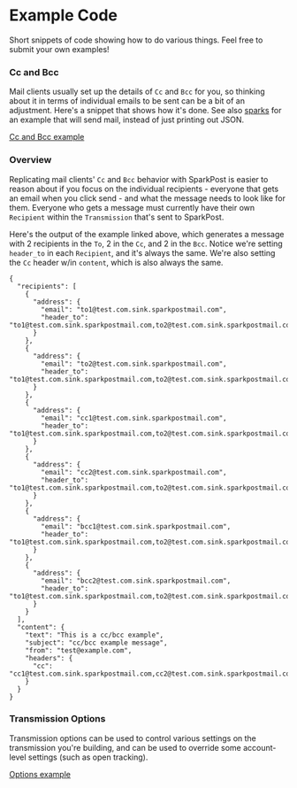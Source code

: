 # Example Code

Short snippets of code showing how to do various things.
Feel free to submit your own examples!

### Cc and Bcc

Mail clients usually set up the details of `Cc` and `Bcc` for you, so thinking about it in terms of individual emails to be sent can be a bit of an adjustment. Here's a snippet that shows how it's done. See also [sparks](cmd/sparks/sparks.go) for an example that will send mail, instead of just printing out JSON.

[Cc and Bcc example](cc/cc.go)

### Overview

Replicating mail clients' `Cc` and `Bcc` behavior with SparkPost is easier to reason about if you focus on the individual recipients - everyone that gets an email when you click send - and what the message needs to look like for them. Everyone who gets a message must currently have their own `Recipient` within the `Transmission` that's sent to SparkPost.

Here's the output of the example linked above, which generates a message with 2 recipients in the `To`, 2 in the `Cc`, and 2 in the `Bcc`. Notice we're setting `header_to` in each `Recipient`, and it's always the same. We're also setting the `Cc` header w/in `content`, which is also always the same.

    {
      "recipients": [
        {
          "address": {
            "email": "to1@test.com.sink.sparkpostmail.com",
            "header_to": "to1@test.com.sink.sparkpostmail.com,to2@test.com.sink.sparkpostmail.com"
          }
        },
        {
          "address": {
            "email": "to2@test.com.sink.sparkpostmail.com",
            "header_to": "to1@test.com.sink.sparkpostmail.com,to2@test.com.sink.sparkpostmail.com"
          }
        },
        {
          "address": {
            "email": "cc1@test.com.sink.sparkpostmail.com",
            "header_to": "to1@test.com.sink.sparkpostmail.com,to2@test.com.sink.sparkpostmail.com"
          }
        },
        {
          "address": {
            "email": "cc2@test.com.sink.sparkpostmail.com",
            "header_to": "to1@test.com.sink.sparkpostmail.com,to2@test.com.sink.sparkpostmail.com"
          }
        },
        {
          "address": {
            "email": "bcc1@test.com.sink.sparkpostmail.com",
            "header_to": "to1@test.com.sink.sparkpostmail.com,to2@test.com.sink.sparkpostmail.com"
          }
        },
        {
          "address": {
            "email": "bcc2@test.com.sink.sparkpostmail.com",
            "header_to": "to1@test.com.sink.sparkpostmail.com,to2@test.com.sink.sparkpostmail.com"
          }
        }
      ],
      "content": {
        "text": "This is a cc/bcc example",
        "subject": "cc/bcc example message",
        "from": "test@example.com",
        "headers": {
          "cc": "cc1@test.com.sink.sparkpostmail.com,cc2@test.com.sink.sparkpostmail.com"
        }
      }
    }

### Transmission Options

Transmission options can be used to control various settings on the transmission you're building, and can be used to override
some account-level settings (such as open tracking).

[Options example](options/options.go)

